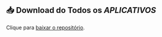 ## 📥 Download do Todos os *APLICATIVOS* 

Clique para [baixar o repositório](https://github.com/MTSZ7/Pc/archive/refs/heads/main.zip).
